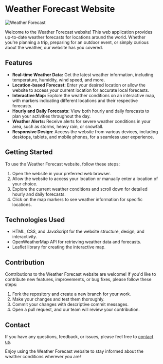 # Weather Forecast Website

![Weather Forecast](screenshot.png)

Welcome to the Weather Forecast website! This web application provides up-to-date weather forecasts for locations around the world. Whether you're planning a trip, preparing for an outdoor event, or simply curious about the weather, our website has you covered.

## Features

- **Real-time Weather Data:** Get the latest weather information, including temperature, humidity, wind speed, and more.
- **Location-based Forecast:** Enter your desired location or allow the website to access your current location for accurate local forecasts.
- **Interactive Map:** Explore the weather conditions on an interactive map, with markers indicating different locations and their respective forecasts.
- **Hourly and Daily Forecasts:** View both hourly and daily forecasts to plan your activities throughout the day.
- **Weather Alerts:** Receive alerts for severe weather conditions in your area, such as storms, heavy rain, or snowfall.
- **Responsive Design:** Access the website from various devices, including desktops, tablets, and mobile phones, for a seamless user experience.

## Getting Started

To use the Weather Forecast website, follow these steps:

1. Open the website in your preferred web browser.
2. Allow the website to access your location or manually enter a location of your choice.
3. Explore the current weather conditions and scroll down for detailed hourly and daily forecasts.
4. Click on the map markers to see weather information for specific locations.

## Technologies Used

- HTML, CSS, and JavaScript for the website structure, design, and interactivity.
- OpenWeatherMap API for retrieving weather data and forecasts.
- Leaflet library for creating the interactive map.

## Contribution

Contributions to the Weather Forecast website are welcome! If you'd like to contribute new features, improvements, or bug fixes, please follow these steps:

1. Fork the repository and create a new branch for your work.
2. Make your changes and test them thoroughly.
3. Commit your changes with descriptive commit messages.
4. Open a pull request, and our team will review your contribution.

## Contact

If you have any questions, feedback, or issues, please feel free to [contact us](mailto:weather@example.com).

Enjoy using the Weather Forecast website to stay informed about the weather conditions wherever you are!
